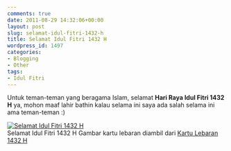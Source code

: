 ```yaml
---
comments: true
date: 2011-08-29 14:32:06+00:00
layout: post
slug: selamat-idul-fitri-1432-h
title: Selamat Idul Fitri 1432 H
wordpress_id: 1497
categories:
- Blogging
- Other
tags:
- Idul Fitri
---
```


Untuk teman-teman yang beragama Islam, selamat **Hari Raya Idul Fitri 1432 H** ya, mohon maaf lahir bathin kalau selama ini saya ada salah selama ini ama teman-teman :)

[![Selamat Idul Fitri 1432 H](http://martinusadyh.web.id/wp-content/gallery/tutorial/kartu-cuapan-lebaran-1432-h.jpg)](http://martinusadyh.web.id/gallery/?album=4&gallery=3&pid=142)  
Selamat Idul Fitri 1432 H
Gambar kartu lebaran diambil dari [Kartu Lebaran 1432 H](http://kaskus-us.blogspot.com/2011/08/kartu-lebaran-1432-h-kartu-ucapan-idul.html)
